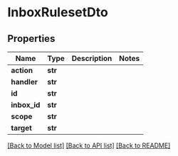 # InboxRulesetDto

## Properties
Name | Type | Description | Notes
------------ | ------------- | ------------- | -------------
**action** | **str** |  | 
**handler** | **str** |  | 
**id** | **str** |  | 
**inbox_id** | **str** |  | 
**scope** | **str** |  | 
**target** | **str** |  | 

[[Back to Model list]](../README#documentation-for-models) [[Back to API list]](../README#documentation-for-api-endpoints) [[Back to README]](../README)


